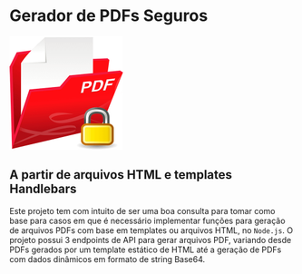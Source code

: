 # Gerador de PDFs Seguros

<img src="./docs/pdf-encrypt.png" alt="drawing" width="200"/>

## A partir de arquivos HTML e templates Handlebars

Este projeto tem com intuito de ser uma boa consulta para tomar como base para casos em que é necessário implementar funções para geração de arquivos PDFs com base em templates ou arquivos HTML, no `Node.js`. O projeto possui 3 endpoints de API para gerar arquivos PDF, variando desde PDFs gerados por um template estático de HTML até a geração de PDFs com dados dinâmicos em formato de string Base64.
